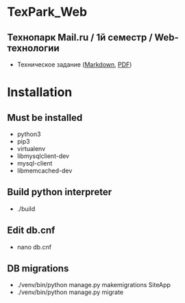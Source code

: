 # TexPark_Web

## Технопарк Mail.ru / 1й семестр / Web-технологии
- Техническое задание ([Markdown](https://github.com/ziontab/tp-tasks/blob/master/files/markdown/technical_details.md),<!-- [HTML](files/html/technical_details.html),--> [PDF](https://github.com/ziontab/tp-tasks/blob/master/files/pdf/technical_details.pdf))

# Installation

## Must be installed
- python3
- pip3
- virtualenv
- libmysqlclient-dev
- mysql-client
- libmemcached-dev

## Build python interpreter
- ./build

## Edit db.cnf
- nano db.cnf

## DB migrations
- ./venv/bin/python manage.py makemigrations SiteApp
- ./venv/bin/python manage.py migrate
